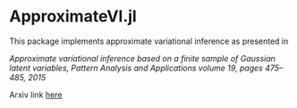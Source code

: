 # ApproximateVI.jl

This package implements approximate variational inference as presented in

*Approximate variational inference based on a finite sample of Gaussian latent variables,
Pattern Analysis and Applications volume 19, pages 475–485, 2015*

Arxiv link [here](https://arxiv.org/pdf/1906.04507.pdf)
